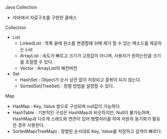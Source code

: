 Java Collection
  - 자바에서 자료구조를 구현한 클래스

Collection
  - List
    - LinkedList : 목록 끝에 원소를 변경할떄 쉬베 제거 할 수 있는 메소드를 제공하는 List
    - ArrayList : 속도가 빠르고 크기가 고정값이 아니며, 사용자가 원하는만큼 크기를 조절할 수 있다.
    - Vector : ArrayList의 예전버전
  - Set
    - HashSet : Object가 순서 상관 없이 저장되고 중복이 되지 않는다.
    - SortedSet(TreeSet) : 정렬 방법을 설정할 수 있다.
    
Map
  - HasMap : Key, Value 쌍으로 구성되며 null값이 가능하다.
  - HashTable : 기본적인 구성은 HashMap과 비슷하지만, Null이 불가능하며, HashMap과 다르게 스레드와 연관이 있어 병렬처리를 하며 자원의 동기화가 필요한 경우 사용한다.
  - SortedMap(TreeMap) : 정렬된 순서대로 Key, Value를 저장하고 검색이 빠르다.

